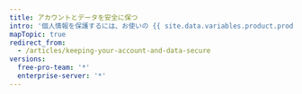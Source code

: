```yaml
---
title: アカウントとデータを安全に保つ
intro: '個人情報を保護するには、お使いの {{ site.data.variables.product.product_name }} アカウントと、それに伴うデータをどちらも安全に保つ必要があります。'
mapTopic: true
redirect_from:
  - /articles/keeping-your-account-and-data-secure
versions:
  free-pro-team: '*'
  enterprise-server: '*'
---
```



